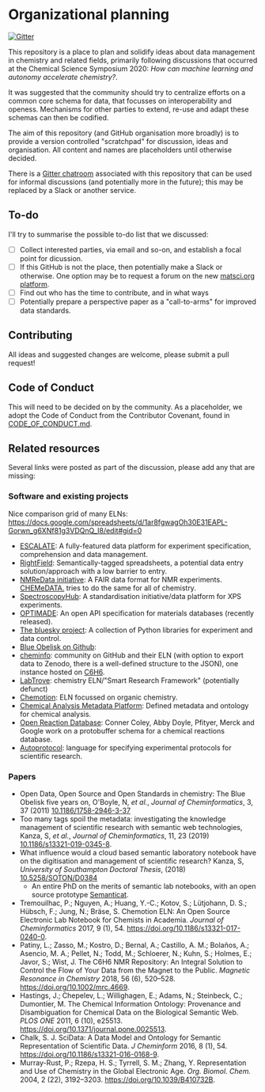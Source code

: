 # Organizational planning

[![Gitter](https://img.shields.io/gitter/room/neo-chem/org)](https://gitter.im/neo-chem-organising/community)

This repository is a place to plan and solidify ideas about data management in chemistry and related fields, primarily following discussions that occurred at the Chemical Science Symposium 2020: _How can machine learning and autonomy accelerate chemistry?_.

It was suggested that the community should try to centralize efforts on a common core schema for data, that focusses on interoperability and openess. Mechanisms for other parties to extend, re-use and adapt these schemas can then be codified.

The aim of this repository (and GitHub organisation more broadly) is to provide a version controlled "scratchpad" for discussion, ideas and organisation.
All content and names are placeholders until otherwise decided.

There is a [Gitter chatroom](https://gitter.im/neo-chem-organising/community) associated with this repository that can be used for informal discussions (and potentially more in the future); this may be replaced by a Slack or another service.

## To-do

I'll try to summarise the possible to-do list that we discussed:

- [ ] Collect interested parties, via email and so-on, and establish a focal point for dicussion.
- [ ] If this GitHub is not the place, then potentially make a Slack or otherwise. One option may be to request a forum on the new [matsci.org platform](https://matsci.org/).
- [ ] Find out who has the time to contribute, and in what ways
- [ ] Potentially prepare a perspective paper as a "call-to-arms" for improved data standards.

## Contributing

All ideas and suggested changes are welcome, please submit a pull request!

## Code of Conduct

This will need to be decided on by the community. As a placeholder, we adopt the Code of Conduct from the Contributor Covenant, found in [CODE_OF_CONDUCT.md](CODE_OF_CONDUCT.md).

## Related resources

Several links were posted as part of the discussion, please add any that are missing:

### Software and existing projects

Nice comparison grid of many ELNs: https://docs.google.com/spreadsheets/d/1ar8fgwagOh30E31EAPL-Gorwn_g6XNf81g3VDQnQ_I8/edit#gid=0

- [ESCALATE](https://github.com/darkreactions/ESCALATE/): A fully-featured data platform for experiment specification, comprehension and data management.
- [RightField](https://rightfield.org.uk/): Semantically-tagged spreadsheets, a potential data entry solution/approach with a low barrier to entry.
- [NMReData initiative](http://nmredata.org/): A FAIR data format for NMR experiments. [CHEMeDATA.](https://github.com/CHEMeDATA) tries to do the same for all of chemistry.
- [SpectroscopyHub](https://spectroscopyhub.com/): A standardisation initiative/data platform for XPS experiments.
- [OPTIMADE](https://optimade.org): An open API specification for materials databases (recently released).
- [The bluesky project](https://blueskyproject.io/): A collection of Python libraries for experiment and data control.
- [Blue Obelisk on Github](https://blueobelisk.github.io/):
- [cheminfo](https://github.com/cheminfo): community on GitHub and their ELN (with option to export data to Zenodo, there is a well-defined structure to the JSON), one instance hosted on [C6H6](https://www.c6h6.org/).
- [LabTrove](http://labtrove.org/about/): chemistry ELN/"Smart Research Framework" (potentially defunct)
- [Chemotion](https://chemotion.net/): ELN focussed on organic chemistry.
- [Chemical Analysis Metadata Platform](http://champ-project.org/): Defined metadata and ontology for chemical analysis.
- [Open Reaction Database](https://github.com/Open-Reaction-Database): Conner Coley, Abby Doyle, Pfityer, Merck and Google work on a protobuffer schema for a chemical reactions database.
- [Autoprotocol](https://autoprotocol.org/specification/): language for specifying experimental protocols for scientific research.

### Papers

- Open Data, Open Source and Open Standards in chemistry: The Blue Obelisk five years on, O'Boyle, N, _et al._, _Journal of Cheminformatics_, 3, 37 (2011) [10.1186/1758-2946-3-37](https://dx.doi.org/10.1186/1758-2946-3-37)
- Too many tags spoil the metadata: investigating the knowledge management of scientific research with semantic web technologies, Kanza, S, _et al._, _Journal of Cheminformatics_, 11, 23 (2019) [10.1186/s13321-019-0345-8](https://dx.doi.org/10.1186/s13321-019-0345-8).
- What influence would a cloud based semantic laboratory notebook have on the digitisation and management of scientific research? Kanza, S, _University of Southampton Doctoral Thesis_, (2018) [10.5258/SOTON/D0384](http://dx.doi.org/10.5258/SOTON/D0384)
  - An entire PhD on the merits of semantic lab notebooks, with an open source prototype [Semanticat](https://github.com/samikanza/semanti-cat).
- Tremouilhac, P.; Nguyen, A.; Huang, Y.-C.; Kotov, S.; Lütjohann, D. S.; Hübsch, F.; Jung, N.; Bräse, S. Chemotion ELN: An Open Source Electronic Lab Notebook for Chemists in Academia. _Journal of Cheminformatics_ 2017, 9 (1), 54. https://doi.org/10.1186/s13321-017-0240-0.
- Patiny, L.; Zasso, M.; Kostro, D.; Bernal, A.; Castillo, A. M.; Bolaños, A.; Asencio, M. A.; Pellet, N.; Todd, M.; Schloerer, N.; Kuhn, S.; Holmes, E.; Javor, S.; Wist, J. The C6H6 NMR Repository: An Integral Solution to Control the Flow of Your Data from the Magnet to the Public. _Magnetic Resonance in Chemistry_ 2018, 56 (6), 520–528. https://doi.org/10.1002/mrc.4669.
- Hastings, J.; Chepelev, L.; Willighagen, E.; Adams, N.; Steinbeck, C.; Dumontier, M. The Chemical Information Ontology: Provenance and Disambiguation for Chemical Data on the Biological Semantic Web. _PLOS ONE_ 2011, 6 (10), e25513. https://doi.org/10.1371/journal.pone.0025513.
- Chalk, S. J. SciData: A Data Model and Ontology for Semantic Representation of Scientific Data. _J Cheminform_ 2016, 8 (1), 54. https://doi.org/10.1186/s13321-016-0168-9.
- Murray-Rust, P.; Rzepa, H. S.; Tyrrell, S. M.; Zhang, Y. Representation and Use of Chemistry in the Global Electronic Age. _Org. Biomol. Chem._ 2004, 2 (22), 3192–3203. https://doi.org/10.1039/B410732B.
